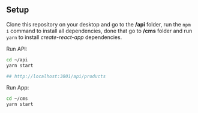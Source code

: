 ## Setup

Clone this repository on your desktop and go to the **/api** folder, run the `npm i` command to install all dependencies, done that go to **/cms** folder and run `yarn` to install *create-react-app* dependencies.

Run API:

```bash
cd ~/api
yarn start

## http://localhost:3001/api/products
```

Run App:

```bash
cd ~/cms
yarn start
```
